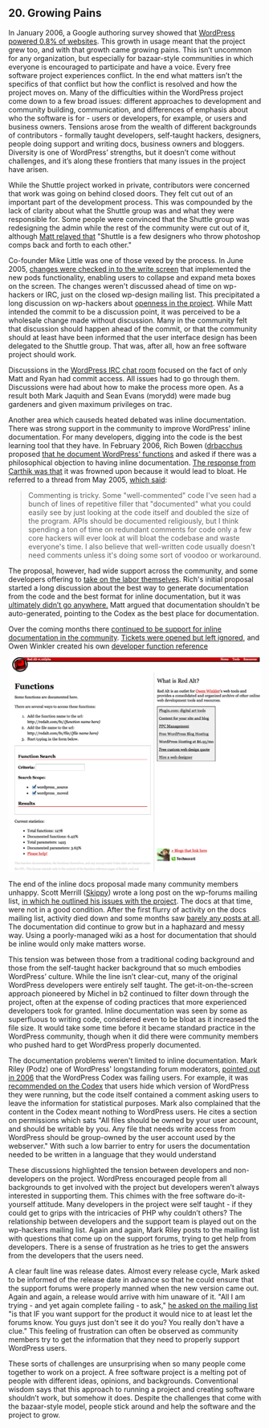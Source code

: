 
## 20. Growing Pains

In January 2006, a Google authoring survey showed that [WordPress powered 0.8% of websites](http://ma.tt/2006/01/markup-survey/). This growth in usage meant that the project grew too, and with that growth came growing pains. This isn’t uncommon for any organization, but especially for bazaar-style communities in which everyone is encouraged to participate and have a voice. Every free software project experiences conflict. In the end what matters isn’t the specifics of that conflict but how the conflict is resolved and how the project moves on. Many of the difficulties within the WordPress project come down to a few broad issues: different approaches to development and community building, communication, and differences of emphasis about who the software is for - users or developers, for example, or users and business owners. Tensions arose from the wealth of different backgrounds of contributors - formally taught developers, self-taught hackers, designers, people doing support and writing docs, business owners and bloggers. Diversity is one of WordPress’ strengths, but it doesn’t come without challenges, and it’s along these frontiers that many issues in the project have arisen.

While the Shuttle project worked in private, contributors were concerned that work was going on behind closed doors. They felt cut out of an important part of the development process. This was compounded by the lack of clarity about what the Shuttle group was and what they were responsible for. Some people were convinced that the Shuttle group was redesigning the admin while the rest of the community were cut out of it, although [Matt relayed that](http://lists.wordpress.org/pipermail/wp-hackers/2005-June/001417.html) "Shuttle is a few designers who throw photoshop comps back and forth to each other."

Co-founder Mike Little was one of those vexed by the process. In June 2005, [changes were checked in to the write screen](https://core.trac.wordpress.org/changeset/2639) that implemented the new pods functionality, enabling users to collapse and expand meta boxes on the screen. The changes weren't discussed ahead of time on wp-hackers or IRC, just on the closed wp-design mailing list. This precipitated a long discussion on wp-hackers about [openness in the project](http://lists.wordpress.org/pipermail/wp-hackers/2005-June/001403.html). While Matt intended the commit to be a discussion point, it was perceived to be a wholesale change made without discussion. Many in the community felt that discussion should happen ahead of the commit, or that the community should at least have been informed that the user interface design has been delegated to the Shuttle group. That was, after all, how an free software project should work. 

Discussions in the [WordPress IRC chat room](http://codex.wordpress.org/IRC_Meetups/2005/June/June29RawLog) focused on the fact of only Matt and Ryan had commit access. All issues had to go through them. Discussions were had about how to make the process more open.  As a result both Mark Jaquith and Sean Evans (morydd) were made bug gardeners and given maximum privileges on trac. 

Another area which causeds heated debated was inline documentation. There was strong support in the community to improve WordPress' inline documentation. For many developers, digging into the code is the best learning tool that they have. In February 2006, Rich Bowen ([drbacchus](https://profiles.wordpress.org/drbacchus) proposed [that he document WordPress' functions](http://lists.wordpress.org/pipermail/wp-hackers/2006-February/004921.html) and asked if there was a philosophical objection to having inline documentation.  [The response from Carthik was that](http://lists.wordpress.org/pipermail/wp-hackers/2006-February/004926.html) it was frowned upon because it would lead to bloat. He referred to a thread from May 2005, [which said](http://lists.wordpress.org/pipermail/wp-hackers/2005-May/001114.html):

> Commenting is tricky. Some "well-commented" code I've seen had a bunch  of lines of repetitive filler that "documented" what you could easily see by just looking at the code itself and doubled the size of the program. APIs should be documented religiously, but I think spending a ton of time on redundant comments for code only a few core hackers will ever look at will bloat the codebase and waste everyone's time. I also  believe that well-written code usually doesn't need comments unless it's doing some sort of voodoo or workaround.

The proposal, however, had wide support across the community, and some developers offering to [take on the labor themselves](http://lists.wordpress.org/pipermail/wp-hackers/2006-February/005084.html). Rich's initial proposal started a long discussion about the best way to generate documentation from the code and the best format for inline documentation, but it was [ultimately didn’t go anywhere.](http://lists.wordpress.org/pipermail/wp-hackers/2006-February/005088.html) Matt argued that documentation shouldn't be auto-generated, pointing to the Codex as the best place for documentation.

Over the coming months there [continued to be support for inline documentation in the community](http://lists.wordpress.org/pipermail/wp-hackers/2006-March/005481.html). [Tickets were opened but left ignored](http://core.trac.wordpress.org/ticket/2473), and Owen Winkler created his own [developer function reference](http://lists.wordpress.org/pipermail/wp-hackers/2006-April/005534.html)

<img alt="Owen Winkler's Function Reference" src="../../Resources/images/20/winkler_fn_ref.jpg" /> 

The end of the inline docs proposal made many community members unhappy. Scott Merrill ([Skippy](http://profiles.wordpress.org)) wrote a long post on the wp-forums mailing list, [in which he outlined his issues with the project](http://codex.wordpress.org/IRC_Meetups/2006/February/February22RawLog). The docs at that time, were not in a good condition. After the first flurry of activity on the docs mailing list, activity died down and some months saw [barely any posts at all](http://lists.wordpress.org/pipermail/wp-docs/2006-May/thread.html). The documentation did continue to grow but in a haphazard and messy way. Using a poorly-managed wiki as a host for documentation that should be inline would only make matters worse. 

This tension was between those from a traditional coding background and those from the self-taught hacker background that so much embodies WordPress’ culture. While the line isn’t clear-cut, many of the original WordPress developers were entirely self taught. The get-it-on-the-screen approach pioneered by Michel in b2 continued to filter down through the project, often at the expense of coding practices that more experienced developers took for granted. Inline documentation was seen by some as superfluous to writing code, considered even to be bloat as it increased the file size. It would take some time before it became standard practice in the WordPress community, though when it did there were community members who pushed hard to get WordPress properly documented. 

The documentation problems weren't limited to inline documentation. Mark Riley (Podz) one of WordPress' longstanding forum moderators, [pointed out in 2006](http://lists.wordpress.org/pipermail/wp-forums/2006-March/001530.html) that the WordPress Codex was failing users. For example, it was [recommended on the Codex](http://codex.wordpress.org/index.php?title=Hardening_WordPress&oldid=16988) that users hide which version of WordPress they were running, but the code itself contained a comment asking users to leave the information for statistical purposes. Mark also complained that the content in the Codex meant nothing to WordPress users. He cites a section on permissions which sats "All files should be owned by your user account, and should be writable by you. Any file that needs write access from WordPress should be group-owned by the user account used by the webserver." With such a low barrier to entry for users the documentation needed to be written in a language that they would understand

These discussions highlighted the tension between developers and non-developers on the project. WordPress encouraged people from all backgrounds to get involved with the project but developers weren’t always interested in supporting them. This chimes with the free software do-it-yourself attitude. Many developers in the project were self taught - if they could get to grips with the intricacies of PHP why couldn’t others? The relationship between developers and the support team is played out on the wp-hackers mailing list. Again and again, Mark Riley posts to the mailing list with questions that come up on the support forums, trying to get help from developers. There is a sense of frustration as he tries to get the answers from the developers that the users need.

A clear fault line was release dates. Almost every release cycle, Mark asked to be informed of the release date in advance so that he could ensure that the support forums were properly manned when the new version came out. Again and again, a release would arrive with him unaware of it. "All I am trying - and yet again complete failing - to ask,"  [he asked on the mailing list](http://lists.wordpress.org/pipermail/wp-hackers/2006-March/005310.html) "is that IF you want support for the product it would nice to at least let the forums know. You guys just don't see it do you? You really don't have a clue." This feeling of frustration can often be observed as community members try to get the information that they need to properly support WordPress users. 

These sorts of challenges are unsurprising when so many people come together to work on a project. A free software project is a melting pot of people with different ideas, opinions, and backgrounds. Conventional wisdom says that this approach to running a project and creating software shouldn’t work, but somehow it does. Despite the challenges that come with the bazaar-style model, people stick around and help the software and the project to grow. 

